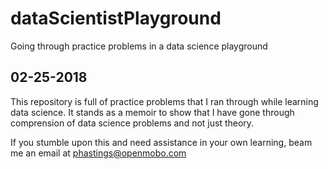 # dataScientistPlayground
Going through practice problems in a data science playground

## 02-25-2018
This repository is full of practice problems that I ran through while learning data science.
It stands as a memoir to show that I have gone through comprension of data science problems and not just theory.


If you stumble upon this and need assistance in your own learning, beam me an email at phastings@openmobo.com
